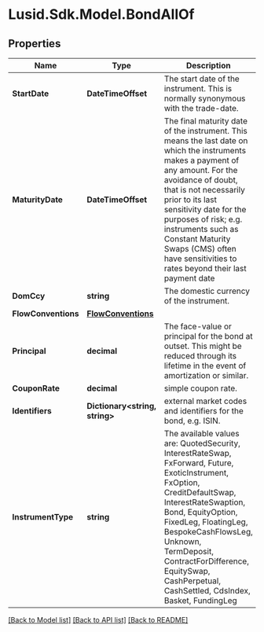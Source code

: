 # Lusid.Sdk.Model.BondAllOf

## Properties

Name | Type | Description | Notes
------------ | ------------- | ------------- | -------------
**StartDate** | **DateTimeOffset** | The start date of the instrument. This is normally synonymous with the trade-date. | 
**MaturityDate** | **DateTimeOffset** | The final maturity date of the instrument. This means the last date on which the instruments makes a payment of any amount.              For the avoidance of doubt, that is not necessarily prior to its last sensitivity date for the purposes of risk; e.g. instruments such as              Constant Maturity Swaps (CMS) often have sensitivities to rates beyond their last payment date | 
**DomCcy** | **string** | The domestic currency of the instrument. | 
**FlowConventions** | [**FlowConventions**](FlowConventions.md) |  | 
**Principal** | **decimal** | The face-value or principal for the bond at outset.              This might be reduced through its lifetime in the event of amortization or similar. | 
**CouponRate** | **decimal** | simple coupon rate. | 
**Identifiers** | **Dictionary&lt;string, string&gt;** | external market codes and identifiers for the bond, e.g. ISIN. | [optional] 
**InstrumentType** | **string** | The available values are: QuotedSecurity, InterestRateSwap, FxForward, Future, ExoticInstrument, FxOption, CreditDefaultSwap, InterestRateSwaption, Bond, EquityOption, FixedLeg, FloatingLeg, BespokeCashFlowsLeg, Unknown, TermDeposit, ContractForDifference, EquitySwap, CashPerpetual, CashSettled, CdsIndex, Basket, FundingLeg | 

[[Back to Model list]](../README.md#documentation-for-models) [[Back to API list]](../README.md#documentation-for-api-endpoints) [[Back to README]](../README.md)


